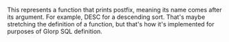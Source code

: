 This represents a function that prints postfix, meaning its name comes after its argument. For example, DESC for a descending sort. That's maybe stretching the definition of a function, but that's how it's implemented for purposes of Glorp SQL definition.
